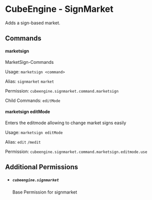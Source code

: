 # CubeEngine - SignMarket

Adds a sign-based market.

## Commands

#### marketsign

MarketSign-Commands

Usage: `marketsign <command>`

Alias:
`signmarket`
`market`

Permission: `cubeengine.signmarket.command.marketsign`

Child Commands:
`editMode`

#### marketsign editMode

Enters the editmode allowing to change market signs easily

Usage: `marketsign editMode `

Alias:
`edit`
`/medit`

Permission: `cubeengine.signmarket.command.marketsign.editmode.use`

## Additional Permissions

 - ##### `cubeengine.signmarket`
   Base Permission for signmarket

